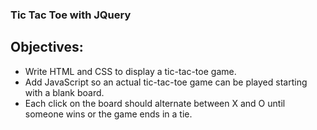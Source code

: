 <h3>Tic Tac Toe with JQuery</h3>

<h2>Objectives:</h2>
<ul>
	<li>Write HTML and CSS to display a tic­-tac-­toe game.</li>
	<li>Add JavaScript so an actual tic-­tac-­toe game can be played starting with a blank board.</li>
	<li>Each click on the board should alternate between X and O until someone wins or the game ends in a tie.</li>
</ul>